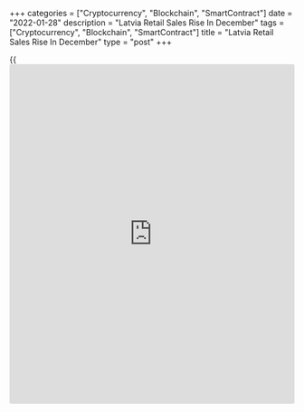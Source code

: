 +++
categories = ["Cryptocurrency", "Blockchain", "SmartContract"]
date = "2022-01-28"
description = "Latvia Retail Sales Rise In December"
tags = ["Cryptocurrency", "Blockchain", "SmartContract"]
title = "Latvia Retail Sales Rise In December"
type = "post"
+++

{{<iframe id="large-banner" src="https://www.bounty.group/#slide=27.0" width="100%" height="600" scrolling="no" style="border: 0px solid rgb(216, 221, 230); border-radius: 3px;">}}

Latvia's retail sales grew in December, figures from the Central
Statistical Bureau showed on Friday.

Retail sales gained a [calendar](https://www.fintechee.com/web-trader/) adjusted 8.3 percent year-over-year in
December.

Turnover of retail trade in non-food products accelerated 16.2 percent
yearly in December and those of food products grew 1.0 percent. Sales of
automotive fuels rose 4.4 percent.

Sales of clothing, footwear and leather goods rose 62.8 percent and
those of retail sale of cultural and recreation goods grew by 43.8
percent.

On a monthly basis, retail sales rose a seasonally adjusted 7.2 percent
in December.

In 2021, retail sales grew by 2.5 percent.

For comments and feedback [contact](https://www.playgroundfx.com/contact/): editorial@rtt[news](https://www.letsplayfx.com/blog/forex-news-website/).com

[Economic News][1]

 **What parts of the world are seeing the best (and worst) economic
performances lately? Click[here][2] to check out our [Econ Scorecard][2]
and find out! See up-to-the-moment [ranking](https://www.playgroundfx.com/blog/crypto-exchange-ranking/)s for the best and worst
performers in [GDP][3], [unemployment rate][4], [inflation][5] and much
more.**

   1. www.rtt[news](https://www.letsplayfx.com/blog/forex-news-website/).com/Content/EconomicNews.aspx
   2. www.rtt[news](https://www.letsplayfx.com/blog/forex-news-website/).com/economic-scorecard/world-rank/unemployment-rate/highest-performance.aspx
   3. www.rtt[news](https://www.letsplayfx.com/blog/forex-news-website/).com/economic-scorecard/world-rank/GDP/highest-performance.aspx
   4. www.rtt[news](https://www.letsplayfx.com/blog/forex-news-website/).com/economic-scorecard/world-rank/unemployment-rate/lowest-performance.aspx
   5. www.rtt[news](https://www.letsplayfx.com/blog/forex-news-website/).com/economic-scorecard/world-rank/CPI/highest-performance.aspx